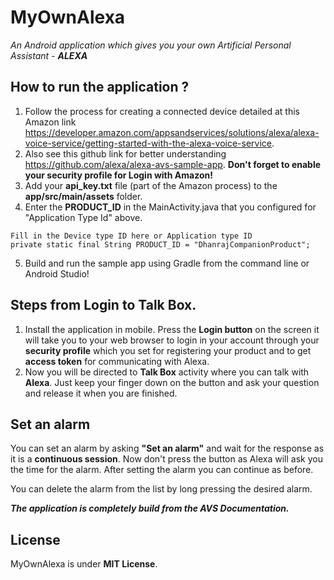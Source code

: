 # MyOwnAlexa
*An Android application which gives you your own Artificial Personal Assistant - **ALEXA***
<p align="center">
<!-- <img src="Screenshots/collage.png" height = "600" width="750">  -->
</p>


## How to run the application ?

   1. Follow the process for creating a connected device detailed at this Amazon link  https://developer.amazon.com/appsandservices/solutions/alexa/alexa-voice-service/getting-started-with-the-alexa-voice-service.
   2. Also see this github link for better understanding https://github.com/alexa/alexa-avs-sample-app. **Don't forget to enable your
   security profile for Login with Amazon!**
   3. Add your **api_key.txt** file (part of the Amazon process) to the **app/src/main/assets** folder.
   4. Enter the **PRODUCT_ID** in the MainActivity.java that you configured for "Application Type Id" above.
   
   ```
   Fill in the Device type ID here or Application type ID 
   private static final String PRODUCT_ID = "DhanrajCompanionProduct"; 
   ```
    
   5. Build and run the sample app using Gradle from the command line or Android Studio!
   
## Steps from Login to Talk Box.
   1. Install the application in mobile. Press the **Login button** on the screen it will take you to your web browser
   to login in your account through your **security profile** which you set for registering your product and to get **access token** for communicating with Alexa.
   2. Now you will be directed to **Talk Box** activity where you can talk with **Alexa**. Just keep your finger down on the button and ask your 
   question and release it when you are finished.
   
   <!-- 
   <p align="center">
      <img src="Screenshots/Screenshot_20180511-223041.png" height = "480" width="270">
      <img src="Screenshots/Screenshot_20180511-223044.png" height = "480" width="270">
      <img src="Screenshots/Screenshot_20180511-223047.png" height = "480" width="270">
   </p> 
   -->
   
## Set an alarm   
    
   You can set an alarm by asking **"Set an alarm"** and wait for the response as it is a **continuous session**. Now don't press 
   the button as Alexa will ask you the time for the alarm. After setting the alarm you can continue as before.
   
   You can delete the alarm from the list by long pressing the desired alarm.
   
***The application is completely build from the AVS Documentation.***  

## License

MyOwnAlexa is under **MIT License**.
 
